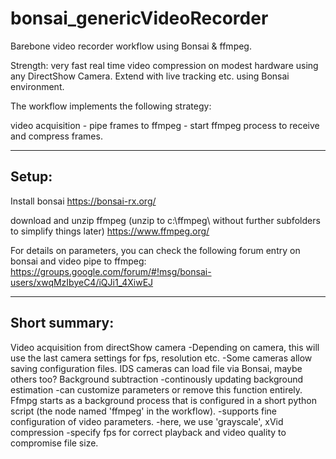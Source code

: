 # bonsai_genericVideoRecorder

Barebone video recorder workflow using Bonsai &amp; ffmpeg.

Strength: very fast real time video compression on modest hardware using any DirectShow Camera.  Extend with live tracking etc. using Bonsai environment.


The workflow implements the following strategy:

video acquisition - pipe frames to ffmpeg - start ffmpeg process to receive and compress frames.


----------------------
Setup:
----------------------

Install bonsai
https://bonsai-rx.org/
 
download and unzip ffmpeg
(unzip to c:\ffmpeg\ without further subfolders to simplify things later)
https://www.ffmpeg.org/
 
For details on parameters, you can check the following forum entry on bonsai and video pipe to ffmpeg:
https://groups.google.com/forum/#!msg/bonsai-users/xwqMzIbyeC4/iQJi1_4XiwEJ


----------------------
Short summary:
----------------------

Video acquisition from directShow camera
	-Depending on camera, this will use the last camera settings for fps, resolution etc.
	-Some cameras allow saving configuration files. IDS cameras can load file via Bonsai, maybe others too?
Background subtraction
	-continously updating background estimation
	-can customize parameters or remove this function entirely.
Ffmpg starts as a background process that is configured in a short python script (the node named 'ffmpeg' in the workflow).
	-supports fine configuration of video parameters.
	-here, we use 'grayscale', xVid compression
	-specify fps for correct playback and video quality to compromise file size.

